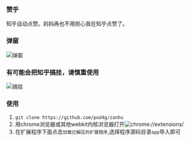 ### 赞乎

知乎自动点赞。妈妈再也不用担心我在知乎点赞了。

### 弹窗

![弹窗](http://7xt9n8.com2.z0.glb.clouddn.com/p2.png)

### 有可能会把知乎搞挂，请慎重使用

![搞挂](http://7xt9n8.com2.z0.glb.clouddn.com/g2.jpeg)

### 使用

1. ```git clone https://github.com/pod4g/zanhu```
2. 用chrome浏览器或其他webkit内核浏览器打开![chrome://extensions/](chrome://extensions/)
3. 在扩展程序下面点击```加载已解压的扩展程序```,选择程序源码目录```app```导入即可
